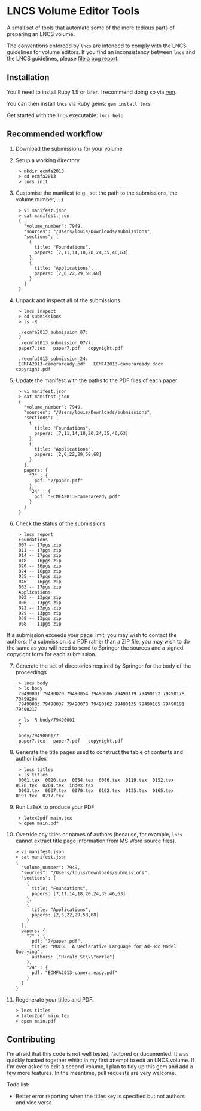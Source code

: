 LNCS Volume Editor Tools
========================
A small set of tools that automate some of the more tedious parts of preparing an LNCS volume.

The conventions enforced by `lncs` are intended to comply with the LNCS guidelines for volume editors. If you find an inconsistency between `lncs` and the LNCS guidelines, please [file a bug report](https://github.com/louismrose/lncs/issues).

Installation
------------
You'll need to install Ruby 1.9 or later. I recommend doing so via [rvm](https://rvm.io).

You can then install `lncs` via Ruby gems: `gem install lncs`

Get started with the `lncs` executable: `lncs help`

Recommended workflow
--------------------

1. Download the submissions for your volume

2. Setup a working directory

        > mkdir ecmfa2013
        > cd ecmfa2013
        > lncs init    

3. Customise the manifest (e.g., set the path to the submissions, the volume number, ...)

        > vi manifest.json
        > cat manifest.json
        {
          "volume_number": 7949,
          "sources": "/Users/louis/Downloads/submissions",
          "sections": [
            {
              title: "Foundations",
              papers: [7,11,14,18,20,24,35,46,63]
            },
            {
              title: "Applications",
              papers: [2,6,22,29,58,68]
            }
          ]
        }
    
4. Unpack and inspect all of the submissions

        > lncs inspect
        > cd submissions
        > ls -R
    
        ./ecmfa2013_submission_07:
        7
        ./ecmfa2013_submission_07/7:
        paper7.tex   paper7.pdf   copyright.pdf
    
        ./ecmfa2013_submission_24:
        ECMFA2013-cameraready.pdf   ECMFA2013-cameraready.docx  copyright.pdf


5. Update the manifest with the paths to the PDF files of each paper

        > vi manifest.json
        > cat manifest.json
        {
          "volume_number": 7949,
          "sources": "/Users/louis/Downloads/submissions",
          "sections": [
            {
              title: "Foundations",
              papers: [7,11,14,18,20,24,35,46,63]
            },
            {
              title: "Applications",
              papers: [2,6,22,29,58,68]
            }
          ],
          papers: {
            "7" : {
              pdf: "7/paper.pdf"
            },
            "24" : {
              pdf: "ECMFA2013-cameraready.pdf"
            }
          }
        }

6. Check the status of the submissions 

        > lncs report
        Foundations
        007 -- 17pgs zip
        011 -- 17pgs zip
        014 -- 17pgs zip
        018 -- 16pgs zip
        020 -- 16pgs zip
        024 -- 16pgs zip
        035 -- 17pgs zip
        046 -- 16pgs zip
        063 -- 17pgs zip
        Applications
        002 -- 13pgs zip
        006 -- 13pgs zip
        022 -- 13pgs zip
        029 -- 13pgs zip
        058 -- 13pgs zip
        068 -- 11pgs zip

  If a submission exceeds your page limit, you may wish to contact the authors. If a submission is a PDF rather than a ZIP file, you may wish to do the same as you will need to send to Springer the sources and a signed copyright form for each submission.

7. Generate the set of directories required by Springer for the body of the proceedings

        > lncs body
        > ls body
        79490001 79490020 79490054 79490086 79490119 79490152 79490178 79490204
        79490003 79490037 79490070 79490102 79490135 79490165 79490191 79490217
    
        > ls -R body/79490001
        7
    
        body/79490001/7:
        paper7.tex   paper7.pdf   copyright.pdf
    
8. Generate the title pages used to construct the table of contents and author index

        > lncs titles
        > ls titles
        0001.tex  0020.tex  0054.tex  0086.tex  0119.tex  0152.tex  0178.tex  0204.tex  index.tex
        0003.tex  0037.tex  0070.tex  0102.tex  0135.tex  0165.tex  0191.tex  0217.tex
    
9. Run LaTeX to produce your PDF

        > latex2pdf main.tex
        > open main.pdf
    
10. Override any titles or names of authors (because, for example, `lncs` cannot extract title page information from MS Word source files).

        > vi manifest.json
        > cat manifest.json
        {
          "volume_number": 7949,
          "sources": "/Users/louis/Downloads/submissions",
          "sections": [
            {
              title: "Foundations",
              papers: [7,11,14,18,20,24,35,46,63]
            },
            {
              title: "Applications",
              papers: [2,6,22,29,58,68]
            }
          ],
          papers: {
            "7" : {
              pdf: "7/paper.pdf",
              title: "MOCQL: A Declarative Language for Ad-Hoc Model Querying",
              authors: ["Harald St\\\"orrle"]
            },
            "24" : {
              pdf: "ECMFA2013-cameraready.pdf"
            }
          }
        }

11. Regenerate your titles and PDF.

        > lncs titles
        > latex2pdf main.tex
        > open main.pdf


Contributing
------------
I'm afraid that this code is not well tested, factored or documented. It was quickly hacked together whilst in my first attempt to edit an LNCS volume. If I'm ever asked to edit a second volume, I plan to tidy up this gem and add a few more features. In the meantime, pull requests are very welcome.

Todo list:
* Better error reporting when the titles key is specified but not authors and vice versa
